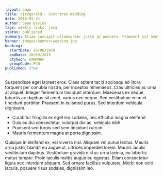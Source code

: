 ```yaml
---
layout: page
title: Fitzgerald - Contreras Wedding
date: 2016-05-24
author: Sean Davies
tags: weekly links, java
status: published
summary: Etiam suscipit ullamcorper justo id posuere. Praesent sit amet velit.
banner: images/banner/wedding.jpg
booking:
  startDate: 10/06/2019
  endDate: 10/09/2019
  ctyhocn: AXNMNHX
  groupCode: FCW
published: true
---
```

Suspendisse eget laoreet eros. Class aptent taciti sociosqu ad litora torquent per conubia nostra, per inceptos himenaeos. Cras ultricies ac urna at aliquet. Integer fermentum tincidunt interdum. Maecenas ex neque, lobortis ac dapibus sit amet, varius nec neque. Sed vestibulum enim et tincidunt porttitor. Praesent in euismod purus. Sed interdum vehicula dignissim.

* Curabitur fringilla ex eget leo sodales, nec efficitur magna eleifend
* Duis eu dui consectetur, volutpat dui ac, vehicula nibh
* Praesent sed turpis sed sem tincidunt rutrum
* Mauris fermentum magna at porta dignissim.

Quisque in eleifend ex, vel viverra nisi. Aliquam vel purus lectus. Mauris arcu justo, blandit eu augue ut, ultrices imperdiet lorem. Mauris iaculis vestibulum dapibus. Vestibulum gravida nisl ac urna lacinia, eu lobortis metus tempor. Proin iaculis mattis augue eu egestas. Etiam consectetur ligula nec interdum aliquam. Sed ornare facilisis vulputate. Morbi non odio iaculis, posuere risus sodales, dignissim leo.
